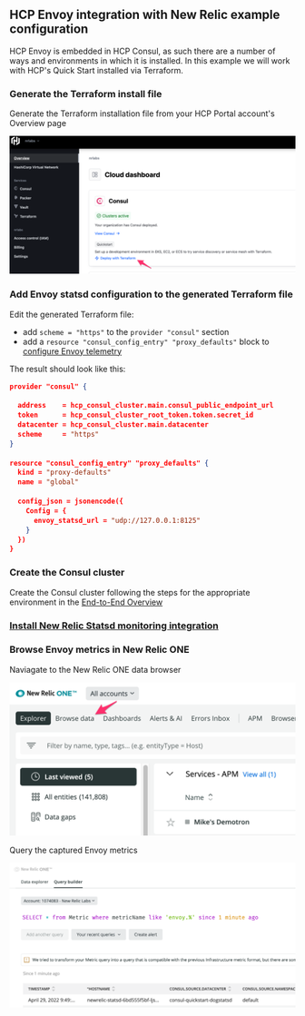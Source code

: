 ## HCP Envoy integration with New Relic example configuration

HCP Envoy is embedded in HCP Consul, as such there are a number of ways and environments in which it is installed. In this example we will work with HCP's Quick Start installed via Terraform.

### Generate the Terraform install file
Generate the Terraform installation file from your HCP Portal account's Overview page

![Generate the Terraform installation file from your HCP Portal account's Overview page](images/Terraform%201.png)

### Add Envoy statsd configuration to the generated Terraform file

Edit the generated Terraform file:
- add `scheme = "https"` to the `provider "consul"` section
- add a `resource "consul_config_entry" "proxy_defaults"` block to [configure Envoy telemetry](https://www.consul.io/docs/connect/proxies/envoy#bootstrap-configuration)

The result should look like this: 

```json
provider "consul" {

  address    = hcp_consul_cluster.main.consul_public_endpoint_url
  token      = hcp_consul_cluster_root_token.token.secret_id
  datacenter = hcp_consul_cluster.main.datacenter
  scheme     = "https"
}

resource "consul_config_entry" "proxy_defaults" {
  kind = "proxy-defaults"
  name = "global"

  config_json = jsonencode({
    Config = { 
      envoy_statsd_url = "udp://127.0.0.1:8125"
    }   
  })  
}


```

### Create the Consul cluster
Create the Consul cluster following the steps for the appropriate environment in the [End-to-End Overview](https://learn.hashicorp.com/tutorials/cloud/consul-end-to-end-overview)

### [Install New Relic Statsd monitoring integration](https://docs.newrelic.com/docs/infrastructure/host-integrations/host-integrations-list/statsd-monitoring-integration-version-2)

### Browse Envoy metrics in New Relic ONE

Naviagate to the New Relic ONE data browser

![Naviagate to the New Relic ONE data browser](images/NR1-Browse-data.png)

Query the captured Envoy metrics

![Query the captured Envoy metrics](images/Query_builder___New_Relic_Explorer___New_Relic_One.png)
